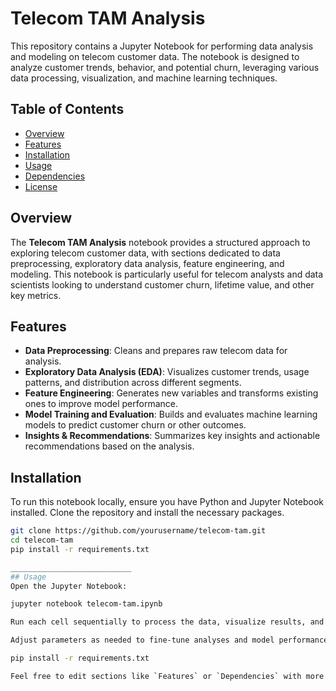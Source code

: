 # Telecom TAM Analysis

This repository contains a Jupyter Notebook for performing data analysis and modeling on telecom customer data. The notebook is designed to analyze customer trends, behavior, and potential churn, leveraging various data processing, visualization, and machine learning techniques.

## Table of Contents

- [Overview](#overview)
- [Features](#features)
- [Installation](#installation)
- [Usage](#usage)
- [Dependencies](#dependencies)
- [License](#license)

## Overview

The **Telecom TAM Analysis** notebook provides a structured approach to exploring telecom customer data, with sections dedicated to data preprocessing, exploratory data analysis, feature engineering, and modeling. This notebook is particularly useful for telecom analysts and data scientists looking to understand customer churn, lifetime value, and other key metrics.

## Features

- **Data Preprocessing**: Cleans and prepares raw telecom data for analysis.
- **Exploratory Data Analysis (EDA)**: Visualizes customer trends, usage patterns, and distribution across different segments.
- **Feature Engineering**: Generates new variables and transforms existing ones to improve model performance.
- **Model Training and Evaluation**: Builds and evaluates machine learning models to predict customer churn or other outcomes.
- **Insights & Recommendations**: Summarizes key insights and actionable recommendations based on the analysis.

## Installation

To run this notebook locally, ensure you have Python and Jupyter Notebook installed. Clone the repository and install the necessary packages.

```bash
git clone https://github.com/yourusername/telecom-tam.git
cd telecom-tam
pip install -r requirements.txt

___________________________
## Usage
Open the Jupyter Notebook:

jupyter notebook telecom-tam.ipynb

Run each cell sequentially to process the data, visualize results, and train models.

Adjust parameters as needed to fine-tune analyses and model performance.

pip install -r requirements.txt

Feel free to edit sections like `Features` or `Dependencies` with more specific information after reviewing the notebook. Let me know if you need further customization!
